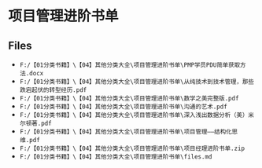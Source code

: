 # 项目管理进阶书单

## Files

- `F:/【01分类书籍】\【04】其他分类大全\项目管理进阶书单\PMP学员PDU简单获取方法.docx`
- `F:/【01分类书籍】\【04】其他分类大全\项目管理进阶书单\从纯技术到技术管理，那些跌宕起伏的转型经历.pdf`
- `F:/【01分类书籍】\【04】其他分类大全\项目管理进阶书单\数学之美完整版.pdf`
- `F:/【01分类书籍】\【04】其他分类大全\项目管理进阶书单\沟通的艺术.pdf`
- `F:/【01分类书籍】\【04】其他分类大全\项目管理进阶书单\深入浅出数据分析（美）米尔顿著.pdf`
- `F:/【01分类书籍】\【04】其他分类大全\项目管理进阶书单\项目管理——结构化思维.pdf`
- `F:/【01分类书籍】\【04】其他分类大全\项目管理进阶书单\项目经理进阶书单.zip`
- `F:/【01分类书籍】\【04】其他分类大全\项目管理进阶书单\files.md`
